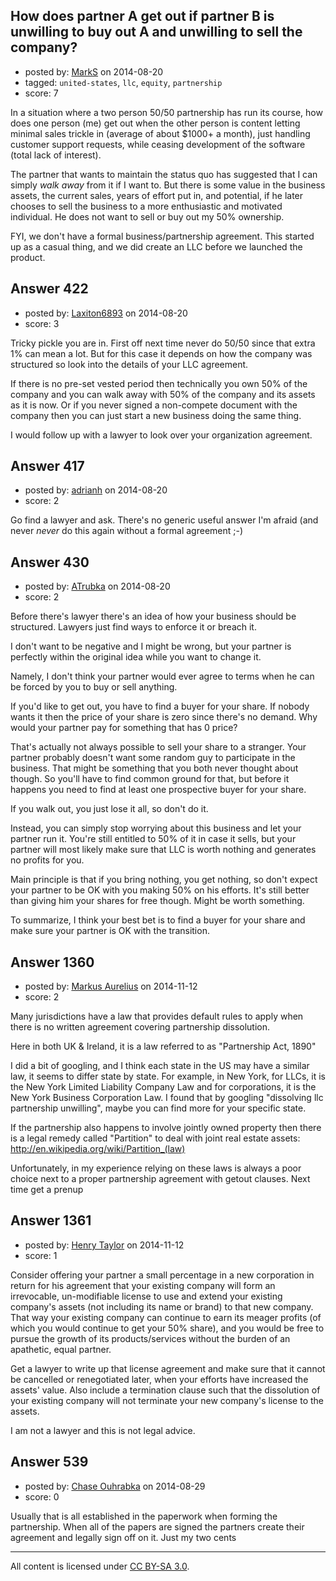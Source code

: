 ## How does partner A get out if partner B is unwilling to buy out A and unwilling to sell the company?

- posted by: [MarkS](https://stackexchange.com/users/20684/marks) on 2014-08-20
- tagged: `united-states`, `llc`, `equity`, `partnership`
- score: 7

In a situation where a two person 50/50 partnership has run its course, how does one person (me) get out when the other person is content letting minimal sales trickle in (average of about $1000+ a month), just handling customer support requests, while ceasing development of the software (total lack of interest).

The partner that wants to maintain the status quo has suggested that I can simply *walk away* from it if I want to. But there is some value in the business assets, the current sales, years of effort put in, and potential, if he later chooses to sell the business to a more enthusiastic and motivated individual. He does not want to sell or buy out my 50% ownership.

FYI, we don't have a formal business/partnership agreement. This started up as a casual thing, and we did create an LLC before we launched the product.


## Answer 422

- posted by: [Laxiton6893](https://stackexchange.com/users/2181902/laxiton6893) on 2014-08-20
- score: 3

Tricky pickle you are in. First off next time never do 50/50 since that extra 1% can mean a lot. But for this case it depends on how the company was structured so look into the details of your LLC agreement. 

If there is no pre-set vested period then technically you own 50% of the company and you can walk away with 50% of the company and its assets as it is now. Or if you never signed a non-compete document with the company then you can just start a new business doing the same thing.

I would follow up with a lawyer to look over your organization agreement.


## Answer 417

- posted by: [adrianh](https://stackexchange.com/users/7553/adrianh) on 2014-08-20
- score: 2

Go find a lawyer and ask. There's no generic useful answer I'm afraid (and never *never* do this again without a formal agreement ;-)


## Answer 430

- posted by: [ATrubka](https://stackexchange.com/users/1052629/atrubka) on 2014-08-20
- score: 2

Before there's lawyer there's an idea of how your business should be structured.
Lawyers just find ways to enforce it or breach it.

I don't want to be negative and I might be wrong, but your partner is perfectly within the original idea while you want to change it.

Namely, I don't think your partner would ever agree to terms when he can be forced by you to buy or sell anything.

If you'd like to get out, you have to find a buyer for your share. If nobody wants it then the price of your share is zero since there's no demand. Why would your partner pay for something that has 0 price?

That's actually not always possible to sell your share to a stranger. Your partner probably doesn't want some random guy to participate in the business. That might be something that you both never thought about though. So you'll have to find common ground for that, but before it happens you need to find at least one prospective buyer for your share.

If you walk out, you just lose it all, so don't do it.

Instead, you can simply stop worrying about this business and let your partner run it. You're still entitled to 50% of it in case it sells, but your partner will most likely make sure that LLC is worth nothing and generates no profits for you.

Main principle is that if you bring nothing, you get nothing, so don't expect your partner to be OK with you making 50% on his efforts. It's still better than giving him your shares for free though. Might be worth something.

To summarize, I think your best bet is to find a buyer for your share and make sure your partner is OK with the transition.


## Answer 1360

- posted by: [Markus Aurelius](https://stackexchange.com/users/208476/markus-aurelius) on 2014-11-12
- score: 2

Many jurisdictions have a law that provides default rules to apply when there is no written agreement covering partnership dissolution.

Here in both UK & Ireland, it is a law referred to as "Partnership Act, 1890" 

I did a bit of googling, and I think each state in the US may have a similar law, it seems to differ state by state. For example, in New York, for LLCs, it is the New York Limited Liability Company Law and for corporations, it is the New York Business Corporation Law. I found that by googling "dissolving llc partnership unwilling", maybe you can find more for your specific state.

If the partnership also happens to involve jointly owned property then there is a legal remedy called "Partition" to deal with joint real estate assets: http://en.wikipedia.org/wiki/Partition_(law)

Unfortunately, in my experience relying on these laws is always a poor choice next to a proper partnership agreement with getout clauses. Next time get a prenup 


## Answer 1361

- posted by: [Henry Taylor](https://stackexchange.com/users/1734959/henry-taylor) on 2014-11-12
- score: 1

Consider offering your partner a small percentage in a new corporation in return for his agreement that your existing company will form an irrevocable, un-modifiable license to use and extend your existing company's assets (not including its name or brand) to that new company.  That way your existing company can continue to earn its meager profits (of which you would continue to get your 50% share), and you would be free to pursue the growth of its products/services without the burden of an apathetic, equal partner.

Get a lawyer to write up that license agreement and make sure that it cannot be cancelled or renegotiated later, when your efforts have increased the assets' value.  Also include a termination clause such that the dissolution of your existing company will not terminate your new company's license to the assets.

I am not a lawyer and this is not legal advice.  



## Answer 539

- posted by: [Chase Ouhrabka](https://stackexchange.com/users/4956076/chase-ouhrabka) on 2014-08-29
- score: 0

Usually that is all established in the paperwork when forming the partnership. When all of the papers are signed the partners create their agreement and legally sign off on it. Just my two cents 



---

All content is licensed under [CC BY-SA 3.0](https://creativecommons.org/licenses/by-sa/3.0/).
